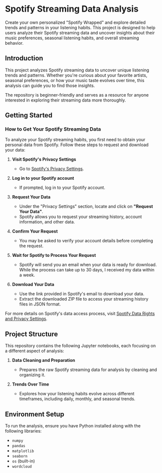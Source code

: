 # Spotify Streaming Data Analysis

Create your own personalized "Spotify Wrapped" and explore detailed trends and patterns in your listening habits. This project is designed to help users analyze their Spotify streaming data and uncover insights about their music preferences, seasonal listening habits, and overall streaming behavior.

## Introduction

This project analyzes Spotify streaming data to uncover unique listening trends and patterns. Whether you're curious about your favorite artists, seasonal preferences, or how your music taste evolves over time, this analysis can guide you to find those insights. 

The repository is beginner-friendly and serves as a resource for anyone interested in exploring their streaming data more thoroughly.

## Getting Started

### How to Get Your Spotify Streaming Data

To analyze your Spotify streaming habits, you first need to obtain your personal data from Spotify. Follow these steps to request and download your data:

1. **Visit Spotify's Privacy Settings**  
   - Go to [Spotify's Privacy Settings](https://www.spotify.com/account/privacy/).

2. **Log in to your Spotify account**  
   - If prompted, log in to your Spotify account.

3. **Request Your Data**  
   - Under the "Privacy Settings" section, locate and click on **"Request Your Data"**.  
   - Spotify allows you to request your streaming history, account information, and other data.

4. **Confirm Your Request**  
   - You may be asked to verify your account details before completing the request.

5. **Wait for Spotify to Process Your Request**  
   - Spotify will send you an email when your data is ready for download. While the process can take up to 30 days, I received my data within a week.

6. **Download Your Data**  
   - Use the link provided in Spotify's email to download your data.  
   - Extract the downloaded ZIP file to access your streaming history files in JSON format.

For more details on Spotify's data access process, visit [Spotify Data Rights and Privacy Settings](https://www.spotify.com/account/privacy/).

## Project Structure

This repository contains the following Jupyter notebooks, each focusing on a different aspect of analysis:

1. **Data Cleaning and Preparation**  
   - Prepares the raw Spotify streaming data for analysis by cleaning and organizing it.

2. **Trends Over Time**  
   - Explores how your listening habits evolve across different timeframes, including daily, monthly, and seasonal trends.

## Environment Setup

To run the analysis, ensure you have Python installed along with the following libraries:

- `numpy`
- `pandas`
- `matplotlib`
- `seaborn`
- `os` (built-in)
- `wordcloud`
